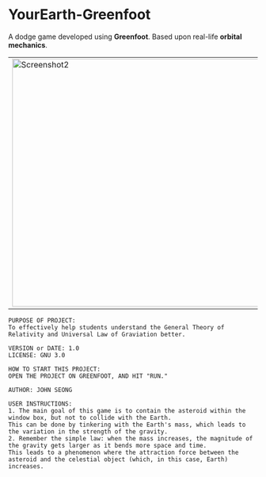 # YourEarth-Greenfoot
A dodge game developed using **Greenfoot**. Based upon real-life **orbital mechanics**.

<table><tr>

<td valign="center"><img width="500" alt="Screenshot2" src="https://user-images.githubusercontent.com/35755386/194770367-f390f678-8ee7-4652-a24b-ea79efdf4873.png">
</td>

<td valign="center"><img width="500" alt="Screenshot3" src="https://user-images.githubusercontent.com/35755386/194770371-0900b0b9-479d-4701-b8b7-42b09b188190.png">
</td>

<td valign="center"><img width="500" alt="Screenshot1" src="https://user-images.githubusercontent.com/35755386/194770359-82d7dab5-3061-4a1b-836a-272d3eaed30c.png">
</td>

<td valign="center"><img width="500" alt="Screenshot4" src="https://user-images.githubusercontent.com/35755386/194770372-e376e256-8d3b-4768-b733-ed4b9ae7d6f6.png">
</td>

</tr></table>

```
PURPOSE OF PROJECT:
To effectively help students understand the General Theory of Relativity and Universal Law of Graviation better.

VERSION or DATE: 1.0
LICENSE: GNU 3.0

HOW TO START THIS PROJECT:
OPEN THE PROJECT ON GREENFOOT, AND HIT "RUN."

AUTHOR: JOHN SEONG

USER INSTRUCTIONS:
1. The main goal of this game is to contain the asteroid within the window box, but not to collide with the Earth.
This can be done by tinkering with the Earth's mass, which leads to the variation in the strength of the gravity.
2. Remember the simple law: when the mass increases, the magnitude of the gravity gets larger as it bends more space and time.
This leads to a phenomenon where the attraction force between the asteroid and the celestial object (which, in this case, Earth) increases.
```
